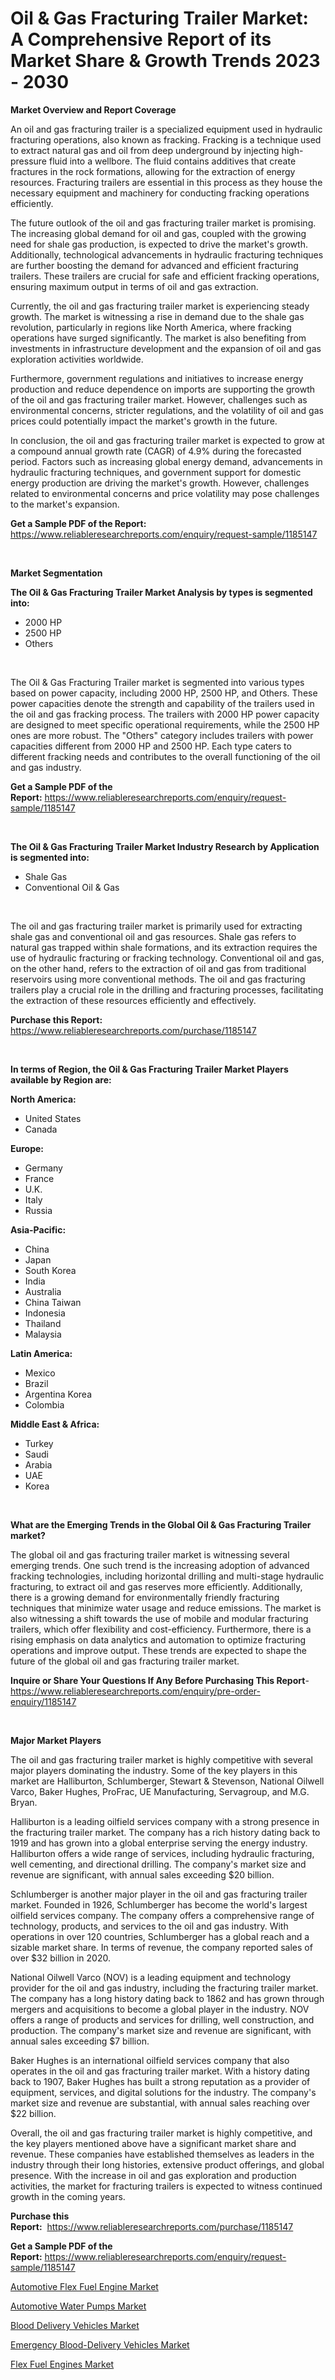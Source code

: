 <p><h1>Oil & Gas Fracturing Trailer Market: A Comprehensive Report of its Market Share & Growth Trends 2023 - 2030</h1></p><p><strong>Market Overview and Report Coverage</strong></p>
<p><p>An oil and gas fracturing trailer is a specialized equipment used in hydraulic fracturing operations, also known as fracking. Fracking is a technique used to extract natural gas and oil from deep underground by injecting high-pressure fluid into a wellbore. The fluid contains additives that create fractures in the rock formations, allowing for the extraction of energy resources. Fracturing trailers are essential in this process as they house the necessary equipment and machinery for conducting fracking operations efficiently.</p><p>The future outlook of the oil and gas fracturing trailer market is promising. The increasing global demand for oil and gas, coupled with the growing need for shale gas production, is expected to drive the market's growth. Additionally, technological advancements in hydraulic fracturing techniques are further boosting the demand for advanced and efficient fracturing trailers. These trailers are crucial for safe and efficient fracking operations, ensuring maximum output in terms of oil and gas extraction.</p><p>Currently, the oil and gas fracturing trailer market is experiencing steady growth. The market is witnessing a rise in demand due to the shale gas revolution, particularly in regions like North America, where fracking operations have surged significantly. The market is also benefiting from investments in infrastructure development and the expansion of oil and gas exploration activities worldwide.</p><p>Furthermore, government regulations and initiatives to increase energy production and reduce dependence on imports are supporting the growth of the oil and gas fracturing trailer market. However, challenges such as environmental concerns, stricter regulations, and the volatility of oil and gas prices could potentially impact the market's growth in the future.</p><p>In conclusion, the oil and gas fracturing trailer market is expected to grow at a compound annual growth rate (CAGR) of 4.9% during the forecasted period. Factors such as increasing global energy demand, advancements in hydraulic fracturing techniques, and government support for domestic energy production are driving the market's growth. However, challenges related to environmental concerns and price volatility may pose challenges to the market's expansion.</p></p>
<p><strong>Get a Sample PDF of the Report:</strong> <a href="https://www.reliableresearchreports.com/enquiry/request-sample/1185147">https://www.reliableresearchreports.com/enquiry/request-sample/1185147</a></p>
<p>&nbsp;</p>
<p><strong>Market Segmentation</strong></p>
<p><strong>The Oil & Gas Fracturing Trailer Market Analysis by types is segmented into:</strong></p>
<p><ul><li>2000 HP</li><li>2500 HP</li><li>Others</li></ul></p>
<p>&nbsp;</p>
<p><p>The Oil & Gas Fracturing Trailer market is segmented into various types based on power capacity, including 2000 HP, 2500 HP, and Others. These power capacities denote the strength and capability of the trailers used in the oil and gas fracking process. The trailers with 2000 HP power capacity are designed to meet specific operational requirements, while the 2500 HP ones are more robust. The "Others" category includes trailers with power capacities different from 2000 HP and 2500 HP. Each type caters to different fracking needs and contributes to the overall functioning of the oil and gas industry.</p></p>
<p><strong>Get a Sample PDF of the Report:</strong>&nbsp;<a href="https://www.reliableresearchreports.com/enquiry/request-sample/1185147">https://www.reliableresearchreports.com/enquiry/request-sample/1185147</a></p>
<p>&nbsp;</p>
<p><strong>The Oil & Gas Fracturing Trailer Market Industry Research by Application is segmented into:</strong></p>
<p><ul><li>Shale Gas</li><li>Conventional Oil & Gas</li></ul></p>
<p>&nbsp;</p>
<p><p>The oil and gas fracturing trailer market is primarily used for extracting shale gas and conventional oil and gas resources. Shale gas refers to natural gas trapped within shale formations, and its extraction requires the use of hydraulic fracturing or fracking technology. Conventional oil and gas, on the other hand, refers to the extraction of oil and gas from traditional reservoirs using more conventional methods. The oil and gas fracturing trailers play a crucial role in the drilling and fracturing processes, facilitating the extraction of these resources efficiently and effectively.</p></p>
<p><strong>Purchase this Report:</strong>&nbsp; <a href="https://www.reliableresearchreports.com/purchase/1185147">https://www.reliableresearchreports.com/purchase/1185147</a></p>
<p>&nbsp;</p>
<p><strong>In terms of Region, the Oil & Gas Fracturing Trailer Market Players available by Region are:</strong></p>
<p>
    <p> <strong> North America: </strong>
        <ul>
            <li>United States</li>
            <li>Canada</li>
        </ul>
        </p> 
    <p> <strong> Europe: </strong>
        <ul>
            <li>Germany</li>
            <li>France</li>
            <li>U.K.</li>
            <li>Italy</li>
            <li>Russia</li>
        </ul>
        </p> 
    <p> <strong> Asia-Pacific: </strong>
        <ul>
            <li>China</li>
            <li>Japan</li>
            <li>South Korea</li>
            <li>India</li>
            <li>Australia</li>
            <li>China Taiwan</li>
            <li>Indonesia</li>
            <li>Thailand</li>
            <li>Malaysia</li>
        </ul>
        </p> 
    <p> <strong> Latin America: </strong>
        <ul>
            <li>Mexico</li>
            <li>Brazil</li>
            <li>Argentina Korea</li>
            <li>Colombia</li>
        </ul>
        </p> 
    <p> <strong> Middle East & Africa: </strong>
        <ul>
            <li>Turkey</li>
            <li>Saudi</li>
            <li>Arabia</li>
            <li>UAE</li>
            <li>Korea</li>
        </ul>
    </p>
    </p>
<p>&nbsp;</p>
<p><strong>What are the Emerging Trends in the Global Oil & Gas Fracturing Trailer market?</strong></p>
<p><p>The global oil and gas fracturing trailer market is witnessing several emerging trends. One such trend is the increasing adoption of advanced fracking technologies, including horizontal drilling and multi-stage hydraulic fracturing, to extract oil and gas reserves more efficiently. Additionally, there is a growing demand for environmentally friendly fracturing techniques that minimize water usage and reduce emissions. The market is also witnessing a shift towards the use of mobile and modular fracturing trailers, which offer flexibility and cost-efficiency. Furthermore, there is a rising emphasis on data analytics and automation to optimize fracturing operations and improve output. These trends are expected to shape the future of the global oil and gas fracturing trailer market.</p></p>
<p><strong>Inquire or Share Your Questions If Any Before Purchasing This Report</strong>- <a href="https://www.reliableresearchreports.com/enquiry/pre-order-enquiry/1185147">https://www.reliableresearchreports.com/enquiry/pre-order-enquiry/1185147</a></p>
<p>&nbsp;</p>
<p><strong>Major Market Players</strong></p>
<p><p>The oil and gas fracturing trailer market is highly competitive with several major players dominating the industry. Some of the key players in this market are Halliburton, Schlumberger, Stewart & Stevenson, National Oilwell Varco, Baker Hughes, ProFrac, UE Manufacturing, Servagroup, and M.G. Bryan.</p><p>Halliburton is a leading oilfield services company with a strong presence in the fracturing trailer market. The company has a rich history dating back to 1919 and has grown into a global enterprise serving the energy industry. Halliburton offers a wide range of services, including hydraulic fracturing, well cementing, and directional drilling. The company's market size and revenue are significant, with annual sales exceeding $20 billion.</p><p>Schlumberger is another major player in the oil and gas fracturing trailer market. Founded in 1926, Schlumberger has become the world's largest oilfield services company. The company offers a comprehensive range of technology, products, and services to the oil and gas industry. With operations in over 120 countries, Schlumberger has a global reach and a sizable market share. In terms of revenue, the company reported sales of over $32 billion in 2020.</p><p>National Oilwell Varco (NOV) is a leading equipment and technology provider for the oil and gas industry, including the fracturing trailer market. The company has a long history dating back to 1862 and has grown through mergers and acquisitions to become a global player in the industry. NOV offers a range of products and services for drilling, well construction, and production. The company's market size and revenue are significant, with annual sales exceeding $7 billion.</p><p>Baker Hughes is an international oilfield services company that also operates in the oil and gas fracturing trailer market. With a history dating back to 1907, Baker Hughes has built a strong reputation as a provider of equipment, services, and digital solutions for the industry. The company's market size and revenue are substantial, with annual sales reaching over $22 billion.</p><p>Overall, the oil and gas fracturing trailer market is highly competitive, and the key players mentioned above have a significant market share and revenue. These companies have established themselves as leaders in the industry through their long histories, extensive product offerings, and global presence. With the increase in oil and gas exploration and production activities, the market for fracturing trailers is expected to witness continued growth in the coming years.</p></p>
<p><strong>Purchase this Report:</strong>&nbsp;&nbsp;<a href="https://www.reliableresearchreports.com/purchase/1185147">https://www.reliableresearchreports.com/purchase/1185147</a></p>
<p></p>
<p><strong>Get a Sample PDF of the Report:</strong>&nbsp;<a href="https://www.reliableresearchreports.com/enquiry/request-sample/1185147">https://www.reliableresearchreports.com/enquiry/request-sample/1185147</a></p>
<p><p><a href="https://medium.com/@cite.teach.super/automotive-flex-fuel-engine-market-size-market-outlook-and-market-forecast-2023-to-2030-b20daa21f35d">Automotive Flex Fuel Engine Market</a></p><p><a href="https://medium.com/@clock.fund.arm/decoding-automotive-water-pumps-market-metrics-market-share-trends-and-growth-patterns-7fa906591d96">Automotive Water Pumps Market</a></p><p><a href="https://medium.com/@bulk.cream.roll/blood-delivery-vehicles-market-size-reveals-the-best-marketing-channels-in-global-industry-bb9edf939c44">Blood Delivery Vehicles Market</a></p><p><a href="https://medium.com/@wound.key.cure/emergency-blood-delivery-vehicles-market-research-report-its-history-and-forecast-2023-to-2030-8f455eb80dcd">Emergency Blood-Delivery Vehicles Market</a></p><p><a href="https://medium.com/@grab.track.out/flex-fuel-engines-market-share-evolution-and-market-growth-trends-2023-2030-ffcdfa202c43">Flex Fuel Engines Market</a></p></p>